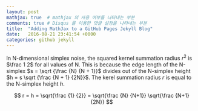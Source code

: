```yaml
---
layout: post
mathjax: true  # mathjax 의 사용 여부를 나타내는 부분
comments: true # Disqus 를 이용한 댓글 설정을 나타내는 부분
title:  "Adding MathJax to a GitHub Pages Jekyll Blog"
date:   2016-08-21 23:41:54 +0000
categories: github jekyll
---
```



In N-dimensional simplex noise, the squared kernel summation radius $r^2$ is $\frac 1 2$
for all values of N. This is because the edge length of the N-simplex $s = \sqrt {\frac {N} {N + 1}}$
divides out of the N-simplex height $h = s \sqrt {\frac {N + 1} {2N}}$.
The kerel summation radius $r$ is equal to the N-simplex height $h$.

$$ r = h = \sqrt{\frac {1} {2}} = \sqrt{\frac {N} {N+1}} \sqrt{\frac {N+1} {2N}} $$
